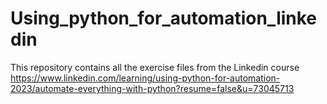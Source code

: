 # Using_python_for_automation_linkedin
This repository contains all the exercise files from the Linkedin course 
https://www.linkedin.com/learning/using-python-for-automation-2023/automate-everything-with-python?resume=false&u=73045713


